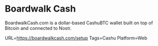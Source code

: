 # Boardwalk Cash

BoardwalkCash.com is a dollar-based CashuBTC wallet built on top of Bitcoin and connected to Nostr.

URL=https://boardwalkcash.com/setup
Tags=Cashu
Platform=Web
